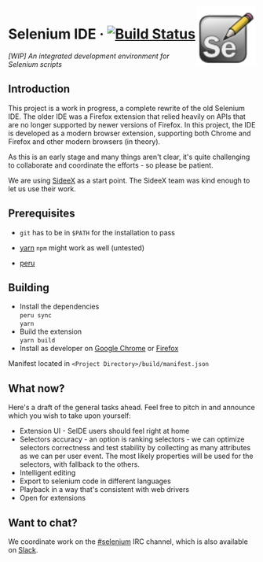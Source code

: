 <img src="src/icons/icon.png" alt="logo" height="120" align="right" />

# Selenium IDE &middot; [![Build Status](https://travis-ci.org/applitools/modifier-keys.svg?branch=master)](https://travis-ci.org/SeleniumHQ/selenium-ide)

_[WIP] An integrated development environment for Selenium scripts_

## Introduction

This project is a work in progress, a complete rewrite of the old Selenium IDE.
The older IDE was a Firefox extension that relied heavily on APIs that are no longer supported by newer versions of Firefox.
In this project, the IDE is developed as a modern browser extension, supporting both Chrome and Firefox and other modern browsers (in theory).

As this is an early stage and many things aren't clear, it's quite challenging to collaborate and coordinate the efforts - so please be patient.

We are using [SideeX](http://sideex.org/) as a start point. The SideeX team was kind enough to let us use their work.

## Prerequisites

- `git` has to be in `$PATH` for the installation to pass

- [yarn](https://yarnpkg.com/en/docs/install) `npm` might work as well (untested)

- [peru](https://github.com/buildinspace/peru#installation)

## Building

- Install the dependencies  
```peru sync```  
```yarn```
- Build the extension  
```yarn build```
- Install as developer on [Google Chrome](https://developer.chrome.com/extensions/getstarted#unpacked) or [Firefox](https://developer.mozilla.org/en-US/Add-ons/WebExtensions/Temporary_Installation_in_Firefox)  

Manifest located in `<Project Directory>/build/manifest.json`

## What now?

Here's a draft of the general tasks ahead. Feel free to pitch in and announce which you wish to take upon yourself:

* Extension UI - SeIDE users should feel right at home
* Selectors accuracy - an option is ranking selectors - we can optimize selectors correctness and test stability by collecting as many attributes as we can per user event. The most likely properties will be used for the selectors, with fallback to the others.
* Intelligent editing
* Export to selenium code in different languages
* Playback in a way that's consistent with web drivers
* Open for extensions

## Want to chat?

We coordinate work on the [#selenium](irc://freenode.net/selenium) IRC
channel, which is also available on
[Slack](https://seleniumhq.herokuapp.com).
